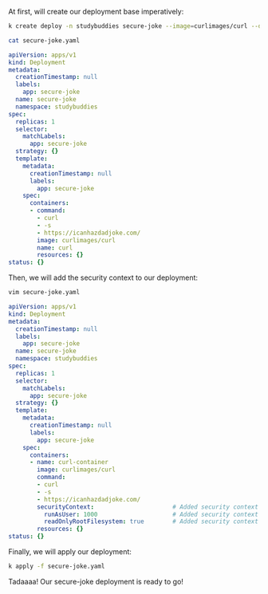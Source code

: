 At first, will create our deployment base imperatively:

```bash
k create deploy -n studybuddies secure-joke --image=curlimages/curl --dry-run=client -oyaml -- curl -s https://icanhazdadjoke.com/ > secure-joke.yaml
```
```bash
cat secure-joke.yaml
```

```yaml
apiVersion: apps/v1
kind: Deployment
metadata:
  creationTimestamp: null
  labels:
    app: secure-joke
  name: secure-joke
  namespace: studybuddies
spec:
  replicas: 1
  selector:
    matchLabels:
      app: secure-joke
  strategy: {}
  template:
    metadata:
      creationTimestamp: null
      labels:
        app: secure-joke
    spec:
      containers:
      - command:
        - curl
        - -s
        - https://icanhazdadjoke.com/
        image: curlimages/curl
        name: curl
        resources: {}
status: {}
```

Then, we will add the security context to our deployment:

```bash
vim secure-joke.yaml
```

```yaml
apiVersion: apps/v1
kind: Deployment
metadata:
  creationTimestamp: null
  labels:
    app: secure-joke
  name: secure-joke
  namespace: studybuddies
spec:
  replicas: 1
  selector:
    matchLabels:
      app: secure-joke
  strategy: {}
  template:
    metadata:
      creationTimestamp: null
      labels:
        app: secure-joke
    spec:
      containers:
      - name: curl-container
        image: curlimages/curl
        command:
        - curl
        - -s
        - https://icanhazdadjoke.com/
        securityContext:                      # Added security context for the container
          runAsUser: 1000                     # Added security context for the container
          readOnlyRootFilesystem: true        # Added security context for the container
        resources: {}
status: {}
```

Finally, we will apply our deployment:

```bash
k apply -f secure-joke.yaml
```

Tadaaaa! Our secure-joke deployment is ready to go!

```bash

